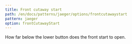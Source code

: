 ```yaml
---
title: Front cutaway start
path: /en/docs/patterns/jaeger/options/frontcutawaystart
pattern: jaeger
option: frontCutawayStart
---
```


How far below the lower button does the front start to open.